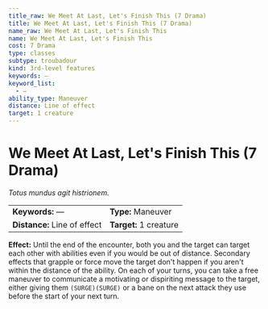 ```yaml
---
title_raw: We Meet At Last, Let's Finish This (7 Drama)
title: We Meet At Last, Let's Finish This (7 Drama)
name_raw: We Meet At Last, Let's Finish This
name: We Meet At Last, Let's Finish This
cost: 7 Drama
type: classes
subtype: troubadour
kind: 3rd-level features
keywords: —
keyword_list:
  - —
ability_type: Maneuver
distance: Line of effect
target: 1 creature
---
```


# We Meet At Last, Let's Finish This (7 Drama)

*Totus mundus agit histrionem.*

|                              |                        |
| :--------------------------- | :--------------------- |
| **Keywords:** —              | **Type:** Maneuver     |
| **Distance:** Line of effect | **Target:** 1 creature |

**Effect:** Until the end of the encounter, both you and the target can target each other with abilities even if you would be out of distance. Secondary effects that grapple or force move the target don't happen if you aren't within the distance of the ability. On each of your turns, you can take a free maneuver to communicate a motivating or dispiriting message to the target, either giving them `(SURGE)(SURGE)` or a bane on the next attack they use before the start of your next turn.
